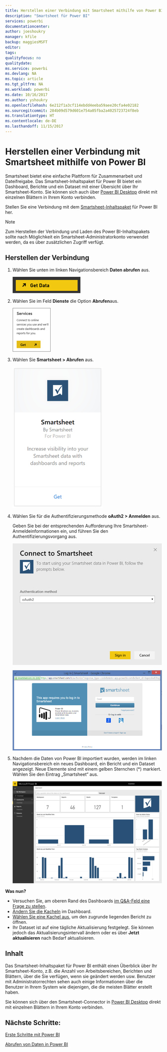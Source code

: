 ```yaml
---
title: Herstellen einer Verbindung mit Smartsheet mithilfe von Power BI
description: "Smartsheet für Power BI"
services: powerbi
documentationcenter: 
author: joeshoukry
manager: kfile
backup: maggiesMSFT
editor: 
tags: 
qualityfocus: no
qualitydate: 
ms.service: powerbi
ms.devlang: NA
ms.topic: article
ms.tgt_pltfrm: NA
ms.workload: powerbi
ms.date: 10/16/2017
ms.author: yshoukry
ms.openlocfilehash: 6e212f1a3cf114ebdd4eeba59aee20cfa4e02182
ms.sourcegitcommit: 284b09d579d601e754a05fba2a4025723724f8eb
ms.translationtype: HT
ms.contentlocale: de-DE
ms.lasthandoff: 11/15/2017
---
```

# <a name="connect-to-smartsheet-with-power-bi"></a>Herstellen einer Verbindung mit Smartsheet mithilfe von Power BI
Smartsheet bietet eine einfache Plattform für Zusammenarbeit und Dateifreigabe. Das Smartsheet-Inhaltspaket für Power BI bietet ein Dashboard, Berichte und ein Dataset mit einer Übersicht über Ihr Smartsheet-Konto. Sie können sich auch über [Power BI Desktop](desktop-connect-to-data.md) direkt mit einzelnen Blättern in Ihrem Konto verbinden. 

Stellen Sie eine Verbindung mit dem [Smartsheet-Inhaltspaket](https://app.powerbi.com/groups/me/getdata/services/smartsheet) für Power BI her.

>[!NOTE]
>Zum Herstellen der Verbindung und Laden des Power BI-Inhaltspakets sollte nach Möglichkeit ein Smartsheet-Administratorkonto verwendet werden, da es über zusätzlichen Zugriff verfügt.

## <a name="how-to-connect"></a>Herstellen der Verbindung
1. Wählen Sie unten im linken Navigationsbereich **Daten abrufen** aus.
   
   ![](media/service-connect-to-smartsheet/pbi_getdata.png)
2. Wählen Sie im Feld **Dienste** die Option **Abrufen**aus.
   
   ![](media/service-connect-to-smartsheet/pbi_getservices.png) 
3. Wählen Sie **Smartsheet \> Abrufen** aus.
   
   ![](media/service-connect-to-smartsheet/smartsheet.png)
4. Wählen Sie für die Authentifizierungsmethode **oAuth2 \> Anmelden** aus.
   
   Geben Sie bei der entsprechenden Aufforderung Ihre Smartsheet-Anmeldeinformationen ein, und führen Sie den Authentifizierungsvorgang aus.
   
   ![](media/service-connect-to-smartsheet/creds.png)
   
   ![](media/service-connect-to-smartsheet/creds2.png)
5. Nachdem die Daten von Power BI importiert wurden, werden im linken Navigationsbereich ein neues Dashboard, ein Bericht und ein Dataset angezeigt. Neue Elemente sind mit einem gelben Sternchen (\*) markiert. Wählen Sie den Eintrag „Smartsheet“ aus.
   
   ![](media/service-connect-to-smartsheet/dashboard.png)

**Was nun?**

* Versuchen Sie, am oberen Rand des Dashboards [im Q&A-Feld eine Frage zu stellen](service-q-and-a.md).
* [Ändern Sie die Kacheln](service-dashboard-edit-tile.md) im Dashboard.
* [Wählen Sie eine Kachel aus](service-dashboard-tiles.md), um den zugrunde liegenden Bericht zu öffnen.
* Ihr Dataset ist auf eine tägliche Aktualisierung festgelegt. Sie können jedoch das Aktualisierungsintervall ändern oder es über **Jetzt aktualisieren** nach Bedarf aktualisieren.

## <a name="whats-included"></a>Inhalt
Das Smartsheet-Inhaltspaket für Power BI enthält einen Überblick über Ihr Smartsheet-Konto, z.B. die Anzahl von Arbeitsbereichen, Berichten und Blättern, über die Sie verfügen, wenn sie geändert werden usw. Benutzer mit Administratorrechten sehen auch einige Informationen über die Benutzer in Ihrem System wie diejenigen, die die meisten Blätter erstellt haben.  

Sie können sich über den Smartsheet-Connector in [Power BI Desktop](desktop-connect-to-data.md) direkt mit einzelnen Blättern in Ihrem Konto verbinden.  

## <a name="next-steps"></a>Nächste Schritte:

[Erste Schritte mit Power BI](service-get-started.md)

[Abrufen von Daten in Power BI](service-get-data.md)